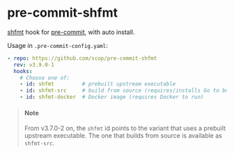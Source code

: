 # pre-commit-shfmt

[shfmt](https://github.com/mvdan/sh#shfmt) hook for
[pre-commit](https://pre-commit.com), with auto install.

Usage in `.pre-commit-config.yaml`:

```yaml
- repo: https://github.com/scop/pre-commit-shfmt
  rev: v3.9.0-1
  hooks:
    # Choose one of:
    - id: shfmt         # prebuilt upstream executable
    - id: shfmt-src     # build from source (requires/installs Go to build)
    - id: shfmt-docker  # Docker image (requires Docker to run)
```

> #### Note
>
> From v3.7.0-2 on, the `shfmt` id points to the variant that uses a prebuilt
> upstream executable. The one that builds from source is available as
> `shfmt-src`.

